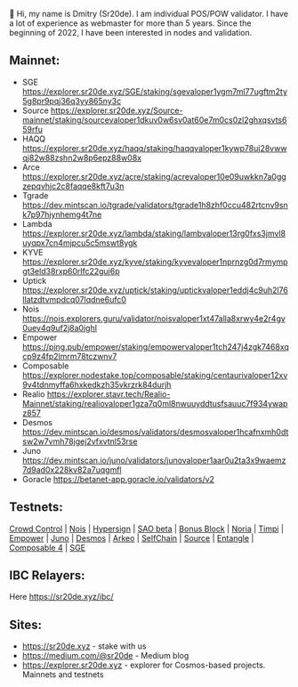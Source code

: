 👋 Hi, my name is Dmitry (Sr20de). I am individual POS/POW validator. I have a lot of experience as webmaster for more than 5 years.
Since the beginning of 2022, I have been interested in nodes and validation.

## Mainnet:
- SGE https://explorer.sr20de.xyz/SGE/staking/sgevaloper1ygm7ml77ugftm2ty5g8pr9pqj36q3yy865ny3c
- Source https://explorer.sr20de.xyz/Source-mainnet/staking/sourcevaloper1dkuv0w6sv0at60e7m0cs0zl2ghxqsvts659rfu
- HAQQ https://explorer.sr20de.xyz/haqq/staking/haqqvaloper1kywp78uj28vwwqj82w88zshn2w8p6epz88w08x
- Arce https://explorer.sr20de.xyz/acre/staking/acrevaloper10e09uwkkn7a0ggzepqvhjc2c8faqqe8kft7u3n
- Tgrade https://dev.mintscan.io/tgrade/validators/tgrade1h8zhf0ccu482rtcnv9snk7p97hjynhemg4t7ne
- Lambda https://explorer.sr20de.xyz/lambda/staking/lambvaloper13rg0fxs3jmvl8uyqpx7cn4mjpcu5c5mswt8ygk
- KYVE https://explorer.sr20de.xyz/kyve/staking/kyvevaloper1nprnzg0d7rmympgt3eld38rxp60rlfc22guj6p
- Uptick https://explorer.sr20de.xyz/uptick/staking/uptickvaloper1eddj4c9uh2l76llatzdtvmpdcq07lqdne6ufc0
- Nois https://nois.explorers.guru/validator/noisvaloper1xt47alla8xrwy4e2r4gv0uey4q9uf2j8a0jghl
- Empower https://ping.pub/empower/staking/empowervaloper1tch247j4zgk7468xqcp9z4fp2lmrm78tczwnv7
- Composable https://explorer.nodestake.top/composable/staking/centaurivaloper12xv9v4tdnmyffa6hxkedkzh35vkrzrk84durjh
- Realio https://explorer.stavr.tech/Realio-Mainnet/staking/realiovaloper1gza7q0ml8nwuuyddtusfsauuc7f934ywapz857
- Desmos https://dev.mintscan.io/desmos/validators/desmosvaloper1hcafnxmh0dtsw2w7vmh78jgej2vfxvtnl53rse
- Juno https://dev.mintscan.io/juno/validators/junovaloper1aar0u2ta3x9waemz7d9ad0x228kv82a7uqgmfl
- Goracle https://betanet-app.goracle.io/validators/v2

## Testnets:

[Crowd Control](https://explorer.stavr.tech/CARDCHAIN/staking/ccvaloper18nyh27lwp5dp8j396srrvq52hufeu9vst2fs7g) | [Nois](https://explorer.sr20de.xyz/nois-testnet/staking/noisvaloper1j2nyll7ll64pwkv9270juletq4fq7y8up0elg8) | [Hypersign](https://explorer.stavr.tech/HyperSign/staking/hidvaloper13qdlktc9klx6l2emx3gwjwc0g9x2lntezd3tqr) | [SAO beta](https://explorer.sao.network/sao-beta/staking/saovaloper1k5xys8pla7aacd4z43jax7wnf03zkrjjz82evk) | [Bonus Block](https://explorer.nodestake.top/bonusblock-testnet/staking/bonusvaloper18ad6x6d80jmq0ljv84uywrlervjj0guqa2vjgk) | [Noria](https://app.noria.network/noria/staking/noriavaloper1kjuqpc7n8rfalefnuc96pyqyr2ret3p29z26pw) | [Timpi](https://explorer.stavr.tech/Timpi-testnet/staking/timpitnvaloper1q2fkdqyg7a9a99nvgcelafm8fld0zmt7str9ru) | [Empower](https://explorer.stavr.tech/Empower/staking/empowervaloper1tch247j4zgk7468xqcp9z4fp2lmrm78tczwnv7)  | [Juno](https://testnet.mintscan.io/juno-testnet/validators/junovaloper1aar0u2ta3x9waemz7d9ad0x228kv82a7uqgmfl)  | [Desmos](https://testnet.ping.pub/desmos/staking/desmosvaloper1rrzpxa996ga4czzwn7nn4nmla0tpy23uhxf93v) | [Arkeo](https://exp.utsa.tech/arkeo-test/staking/tarkeovaloper1z6fn72t5kxrhs7p53k3w2mywu397c4ngfcr4lp)  | [SelfChain](https://explorer.stavr.tech/Selfchain-testnet/staking/selfvaloper1zj7rjau0raktwes7mcp6wvr0mcc56qujeausx9)  | [Source](https://explorer.stavr.tech/Source/staking/sourcevaloper1dkuv0w6sv0at60e7m0cs0zl2ghxqsvts659rfu)  | [Entangle](https://explorer.stavr.tech/Entangle-testnet/staking/ethmvaloper1hm66x5rtzrcdfhuvwg2lh37lzgwsupnnue4gnh) | [Composable 4](https://explorer.kjnodes.com/composable-testnet/staking/centaurivaloper10pu0ng88wfeq2r0sckx3j87twyupksxnpu3u4t) | [SGE](https://explorer.stavr.tech/Sge-Testnet/staking/sgevaloper1gn2dsxxgndg6x9azgl5p6vx5np7v8pemda6uzp) 


## IBC Relayers:
Here https://sr20de.xyz/ibc/

## Sites:
- https://sr20de.xyz - stake with us
- https://medium.com/@sr20de - Medium blog
- https://explorer.sr20de.xyz - explorer for Cosmos-based projects. Mainnets and testnets



<!---
Sr20dem/Sr20dem is a ✨ special ✨ repository because its `README.md` (this file) appears on your GitHub profile.
You can click the Preview link to take a look at your changes.
--->
